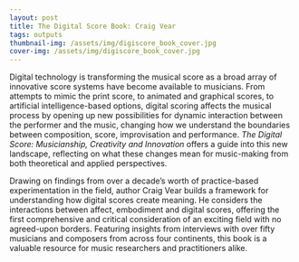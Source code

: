 ```yaml
---
layout: post
title: The Digital Score Book: Craig Vear
tags: outputs
thumbnail-img: /assets/img/digiscore_book_cover.jpg
cover-img: /assets/img/digiscore_book_cover.jpg
---
```

<p>Digital technology is transforming the musical score as a broad array of innovative score systems have become available to musicians. From attempts to mimic the print score, to animated and graphical scores, to artificial intelligence-based options, digital scoring affects the musical process by opening up new possibilities for dynamic interaction between the performer and the music, changing how we understand the boundaries between composition, score, improvisation and performance.&nbsp;<em>The Digital Score: Musicianship, Creativity and Innovation&nbsp;</em>offers a guide into this new landscape, reflecting on what these changes mean for music-making from both theoretical and applied perspectives.</p>



<p>Drawing on findings from over a decade’s worth of practice-based experimentation in the field, author Craig Vear builds a framework for understanding how digital scores create meaning. He considers the interactions between affect, embodiment and digital scores, offering the first comprehensive and critical consideration of an exciting field with no agreed-upon borders. Featuring insights from interviews with over fifty musicians and composers from across four continents, this book is a valuable resource for music researchers and practitioners alike.</p>
